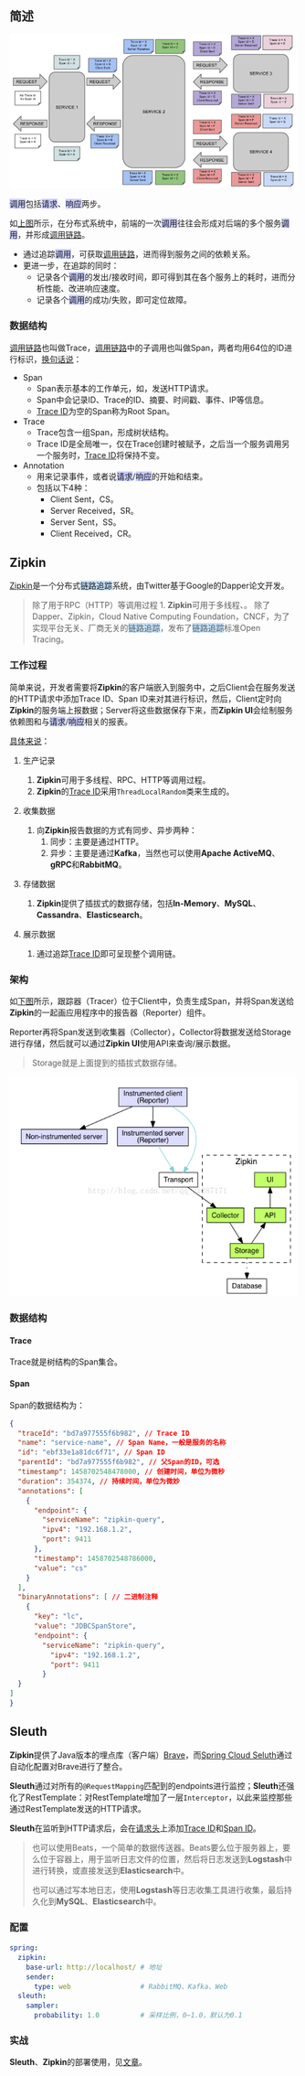 ## 简述

![](../images/6/request-response-tracing.png)

<span style=background:#c9ccff>调用</span>包括<span style=background:#c9ccff>请求</span>、<span style=background:#c9ccff>响应</span>两步。

如[上图](http://daixiaoyu.com/distributed-tracing.html)所示，在分布式系统中，前端的一次<span style=background:#c9ccff>调用</span>往往会形成对后端的多个服务<span style=background:#c9ccff>调用</span>，并形成<u>调用链路</u>。

- 通过追踪<span style=background:#c9ccff>调用</span>，可获取<u>调用链路</u>，进而得到服务之间的依赖关系。
- 更进一步，在追踪的同时：
  - 记录各个<span style=background:#c9ccff>调用</span>的发出/接收时间，即可得到其在各个服务上的耗时，进而分析性能、改进响应速度。
  - 记录各个<span style=background:#c9ccff>调用</span>的成功/失败，即可定位故障。

### 数据结构

<u>调用链路</u>也叫做Trace，<u>调用链路</u>中的子调用也叫做Span，两者均用64位的ID进行标识，[换句话说](https://www.cnblogs.com/duanxz/p/7552857.html)：

- Span
  - Span表示基本的工作单元，如，发送HTTP请求。
  - Span中会记录ID、Trace的ID、摘要、时间戳、事件、IP等信息。
  - <u>Trace ID</u>为空的Span称为Root Span。
- Trace
  - Trace包含一组Span，形成树状结构。
  - Trace ID是全局唯一，仅在Trace创建时被赋予，之后当一个服务调用另一个服务时，<u>Trace ID</u>将保持不变。
- Annotation
  - 用来记录事件，或者说<span style=background:#c9ccff>请求</span>/<span style=background:#c9ccff>响应</span>的开始和结束。
  - 包括以下4种：
    - Client Sent，CS。
    - Server Received，SR。
    - Server Sent，SS。
    - Client Received，CR。



## Zipkin

[Zipkin](https://github.com/openzipkin/zipkin)是一个分布式<span style=background:#c2e2ff>链路追踪</span>系统，由Twitter基于Google的Dapper论文开发。

> 除了用于RPC（HTTP）等调用过程   1. **Zipkin**可用于多线程、。
> 除了Dapper、Zipkin，Cloud Native Computing Foundation，CNCF，为了实现平台无关、厂商无关的<span style=background:#c2e2ff>链路追踪</span>，发布了<span style=background:#c2e2ff>链路追踪</span>标准Open Tracing。

### 工作过程

简单来说，开发者需要将**Zipkin**的客户端嵌入到服务中，之后Client会在服务发送的HTTP请求中添加Trace ID、Span ID来对其进行标识，然后，Client定时向**Zipkin**的服务端上报数据；Server将这些数据保存下来，而**Zipkin UI**会绘制服务依赖图和与<span style=background:#c9ccff>请求</span>/<span style=background:#c9ccff>响应</span>相关的报表。

[具体来说](http://www.ityouknow.com/springcloud/2018/02/02/spring-cloud-sleuth-zipkin.html)：

1. 生产记录

   1. **Zipkin**可用于多线程、RPC、HTTP等调用过程。
   2. **Zipkin**的<u>Trace ID</u>采用`ThreadLocalRandom`类来生成的。

2. 收集数据

   1. 向**Zipkin**报告数据的方式有同步、异步两种：
      1. 同步：主要是通过HTTP。 
      2. 异步：主要是通过**Kafka**，当然也可以使用**Apache ActiveMQ**、**gRPC**和**RabbitMQ**。

3. 存储数据

   1. **Zipkin**提供了插拔式的数据存储，包括**In-Memory**、**MySQL**、**Cassandra**、**Elasticsearch**。

4. 展示数据

   1. 通过追踪<u>Trace ID</u>即可呈现整个调用链。

### 架构

如[下图](https://blog.csdn.net/qq_21387171/article/details/53787019)所示，跟踪器（Tracer）位于Client中，负责生成Span，并将Span发送给**Zipkin**的一起画应用程序中的报告器（Reporter）组件。

Reporter再将Span发送到收集器（Collector），Collector将数据发送给Storage进行存储，然后就可以通过**Zipkin UI**使用API来查询/展示数据。

> Storage就是上面提到的插拔式数据存储。

![](../images/6/zipkin-componet.png)

### 数据结构

#### Trace

Trace就是树结构的Span集合。

#### Span

Span的数据结构为：

```json
{
  "traceId": "bd7a977555f6b982", // Trace ID
  "name": "service-name", // Span Name，一般是服务的名称
  "id": "ebf33e1a81dc6f71", // Span ID
  "parentId": "bd7a977555f6b982", // 父Span的ID，可选
  "timestamp": 1458702548478000, // 创建时间，单位为微秒
  "duration": 354374, // 持续时间，单位为微妙
  "annotations": [
    {
      "endpoint": {
        "serviceName": "zipkin-query",
        "ipv4": "192.168.1.2",
        "port": 9411
      },
      "timestamp": 1458702548786000,
      "value": "cs"
    }
  ],
  "binaryAnnotations": [ // 二进制注释
    {
      "key": "lc",
      "value": "JDBCSpanStore",
      "endpoint": {
        "serviceName": "zipkin-query",
          "ipv4": "192.168.1.2",
          "port": 9411
        }
  }
]
}
```



## Sleuth

**Zipkin**提供了Java版本的埋点库（客户端）[Brave](https://github.com/openzipkin/brave)，而[Spring Cloud Seluth](https://github.com/spring-cloud/spring-cloud-sleuth)通过自动化配置对Brave进行了整合。

**Sleuth**通过对所有的`@RequestMapping`匹配到的endpoints进行监控；**Sleuth**还强化了RestTemplate：对RestTemplate增加了一层`Interceptor`，以此来监控那些通过RestTemplate发送的HTTP请求。

**Sleuth**在监听到HTTP请求后，会在<u>请求头</u>上添加<u>Trace ID</u>和<u>Span ID</u>。

> 也可以使用Beats，一个简单的数据传送器。Beats要么位于服务器上，要么位于容器上，用于监听日志文件的位置，然后将日志发送到**Logstash**中进行转换，或直接发送到**Elasticsearch**中。
> 
> 也可以通过写本地日志，使用**Logstash**等日志收集工具进行收集，最后持久化到**MySQL**、**Elasticsearch**中。

###  配置

```yml
spring:
  zipkin:
    base-url: http://localhost/ # 地址
    sender:
      type: web 				# RabbitMQ、Kafka、Web
  sleuth:
    sampler:
      probability: 1.0	 		# 采样比例，0~1.0，默认为0.1
```

### 实战

**Sleuth**、**Zipkin**的部署使用，见[文章](http://daixiaoyu.com/distributed-tracing.html)。

